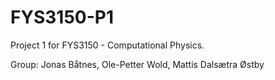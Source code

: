 # FYS3150-P1
Project 1 for FYS3150 - Computational Physics.

Group: Jonas Båtnes, Ole-Petter Wold, Mattis Dalsætra Østby